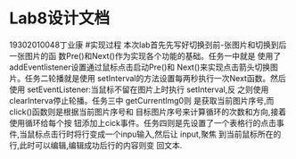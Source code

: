 # Lab8设计文档
19302010048丁业康
#实现过程
本次lab首先先写好切换刭前-张图片和切换到后一张图片的函
数Pre()和Next()作为实现各个功能的基础。任务一中就是
使用了 addEventlistener设置通过鼠标点击启动Pre()和
Next()来实现点击箭头切换图片。任务二轮播就是使用
setInterval的方法设置每两秒执行一次Next函数。然后使用
setEventListener:当鼠标不留在图片上时执行 setInterval,反
之则使用 clearlnterva停止轮播。任务三中 getCurrentlmg0则
是获取当前图片序号,而click()函数则是根据当前图片序号和
目标图片序号来计算循环的次数和方向,接着使用循环给每个按
钮添加上cick事件。任务四则是先设置了一个表格行的点击事
件,当鼠标点击行时将行变成一个inpu输入,然后让 input,聚焦
到当前鼠标所在的行,此时可以编辑,编辑成功后行的内容则变
回文本.